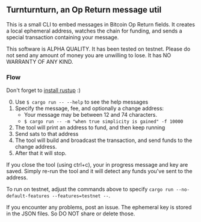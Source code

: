 ## Turnturnturn, an Op Return message util

This is a small CLI to embed messages in Bitcoin Op Return fields. It creates a
local ephemeral address, watches the chain for funding, and sends a special
transaction containing your message.

This software is ALPHA QUALITY. It has been tested on testnet. Please do not
send any amount of money you are unwilling to lose. It has NO WARRANTY OF ANY
KIND.

### Flow

Don't forget to [install rustup](https://rustup.rs/) :)

0. Use `$ cargo run -- --help` to see the help messages
1. Specify the message, fee, and optionally a change address:
    - Your message may be between 12 and 74 characters.
    - `$ cargo run -- -m "when true simplicity is gained" -f 10000`
2. The tool will print an address to fund, and then keep running
3. Send sats to that address
4. The tool will build and broadcast the transaction, and send funds to the
  change address.
5. After that it will stop.

If you close the tool (using ctrl+c), your in progress message and key are
saved. Simply re-run the tool and it will detect any funds you've sent to the
address.

To run on testnet, adjust the commands above to specify
`cargo run --no-default-features --features=testnet --`.

If you encounter any problems, post an issue. The ephemeral key is stored in
the JSON files. So DO NOT share or delete those.
